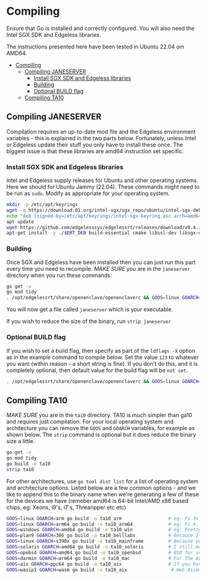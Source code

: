 # Compiling

Ensure that Go is installed and correctly configured. You will also need the Intel SGX SDK and Edgeless libraries.

The instructions presented here have been tested in Ubuntu 22.04 om AMD64.

- [Compiling](#compiling)
   * [Compiling JANESERVER](#compiling-janeserver)
      + [Install SGX SDK and Edgeless libraries](#install-sgx-sdk-and-edgeless-libraries)
      + [Building ](#building)
      + [Optional BUILD flag](#optional-build-flag)
   * [Compiling TA10](#compiling-ta10)


<!-- TOC --><a name="compiling"></a>


<!-- TOC --><a name="compiling-janeserver"></a>
## Compiling JANESERVER

Compilation requires an up-to-date mod file and the Edgeless environment variables - this is explained in the two parts below. Fortunately, unless Intel or Edgeless update their stuff you only have to install these once. The biggest issue is that these libraries are amd64 instruction set specific.

<!-- TOC --><a name="install-sgx-sdk-and-edgeless-libraries"></a>
### Install SGX SDK and Edgeless libraries

Intel and Edgeless supply releases for Ubuntu and other operating systems. Here we should for Ubuntu Jammy (22.04). These commands might need to be run as `sudo`. Modify as appropriate for your operating system.

```bash
mkdir -p /etc/apt/keyrings 
wget -q https://download.01.org/intel-sgx/sgx_repo/ubuntu/intel-sgx-deb.key -O /etc/apt/keyrings/intel-sgx-keyring.asc 
echo "deb [signed-by=/etc/apt/keyrings/intel-sgx-keyring.asc arch=amd64] https://download.01.org/intel-sgx/sgx_repo/ubuntu jammy main" > /etc/apt/sources.list.d/intel-sgx.list 
apt update  
wget https://github.com/edgelesssys/edgelessrt/releases/download/v0.4.1/edgelessrt_0.4.1_amd64_ubuntu-22.04.deb 
apt-get install -y ./$ERT_DEB build-essential cmake libssl-dev libsgx-dcap-default-qpl libsgx-dcap-ql libsgx-dcap-quote-verify
```

<!-- TOC --><a name="building"></a>
### Building 

Once SGX and Edgeless have been installed then you can just run this part every time you need to recompile. *MAKE SURE* you are in the `janeserver` directory when you run these commands:

```bash
go get -u
go mod tidy
. /opt/edgelessrt/share/openenclave/openenclaverc && GOOS=linux GOARCH=amd64 go build -o janeserver
```

You will now get a file called `janeserver` which is your executable.

If you wish to reduce the size of the binary, run `strip janeserver`

<!-- TOC --><a name="optional-build-flag"></a>
### Optional BUILD flag

If you wish to set a build flag, then specify  as part of the `ldflags -X` option as in the example command to compile below. Set the value `123` to whatever you want (within reason - a short string is fine). If you don't do this, and it is completely optional, then default value for the build flag will be `not set`.

```bash
. /opt/edgelessrt/share/openenclave/openenclaverc && GOOS=linux GOARCH=amd64 go build -ldflags="-X 'main.BUILD=123'" -o janeserver
```

<!-- TOC --><a name="compiling-ta10"></a>
## Compiling TA10

*MAKE SURE* you are in the `ta10` directory.  TA10 is much simpler than ga10 and requires just compilation. For your local operating system and architecture you can remove the `GOOS` and `GOARCH` variables, for example as shown below. The `strip` command is optional but it does reduce the binary size a little.

```bash
go get -u
go mod tidy
go build -o ta10
strip ta10
```

For other architectures, use `go tool dist list` for a list of operating system and architecture options. Listed below are a few common options - and we like to append this to the binary name when we're generating a few of these for the devices we have (remeber amd64 is 64-bit Intel/AMD x86 based chips, eg: Xeons, i9's, i7's, Threaripper etc etc)

```bash
GOOS=linux GOARCH=arm go build -o ta10_arm                 # eg: Pi 3s
GOOS=linux GOARCH=arm64 go build -o ta10_arm64             # eg: Pi 4, 5s in 64-bit mode (also 3's I think)
GOOS=windows GOARCH=amd64 go build -o ta10_win             # eg: Pretty much every Win10, Win11 machine
GOOS=plan9 GOARCH=386 go build -o ta10_belllabs            # Because I was in Bell Labs and plan9 was freaking cool! The real Unix next!
GOOS=linux GOARCH=s390x go build -o ta10_mainframe         # Because you either have an z-Series in the basement or Hercules
GOOS=solaris GOARCH=amd64 go build -o ta10_solaris         # I still mourn the lost of the SparcStation and UltraSparcs, RIP Sun.
GOOS=opebsd GOARCH=amd64 go build -o ta10_openbsd          # BSD for security (netbsd and freebsd are supported too)
GOOS=darmin GOARCH=arm64 go build -o ta10_mac              # For the Apple people out there...no TPM, but if you figure out attesting a T2 let me know
GOOS=aix GOARCH=ppc64 go build -o ta10_aix                 # If you have an AIX box, again let me know...DRTM is supported during boot and a TPM too?
GOOS=wasip1 GOARCH=wasm go build -o ta10_aix                # Web Assembly works too...never tried this myself, so I wonder how it works
```

